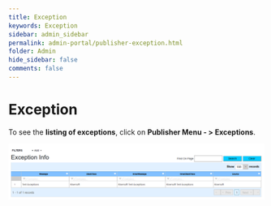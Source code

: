 ```yaml
---
title: Exception
keywords: Exception
sidebar: admin_sidebar
permalink: admin-portal/publisher-exception.html
folder: Admin
hide_sidebar: false
comments: false
---
```


# Exception

To see the **listing of exceptions**, click on **Publisher Menu - > Exceptions**.

![](/images/PubException.png)
